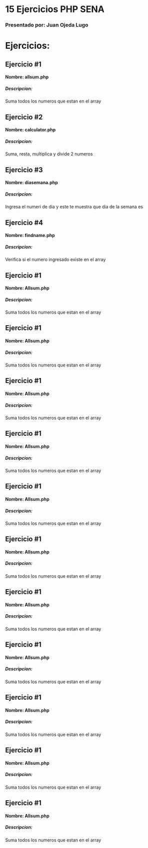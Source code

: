 <div>
  <h1>15 Ejercicios PHP SENA</h1>
  <h3>Presentado por: Juan Ojeda Lugo</h3>
</div>


<div>
  <h1>Ejercicios: </h1>
  <div>
    <h2>Ejercicio #1</h2>
    <h4>Nombre: allsum.php</h4>
    <h5>Descripcion: </h5>
    <p>Suma todos los numeros que estan en el array</p>
  </div>
  <div>
    <h2>Ejercicio #2</h2>
    <h4>Nombre: calculator.php</h4>
    <h5>Descripcion: </h5>
    <p>Suma, resta, multiplica y divide 2 numeros</p>
  </div>
  <div>
    <h2>Ejercicio #3</h2>
    <h4>Nombre: diasemana.php</h4>
    <h5>Descripcion: </h5>
    <p>Ingresa el numeri de dia y este te muestra que dia de la semana es</p>
  </div>
  <div>
    <h2>Ejercicio #4</h2>
    <h4>Nombre: findname.php</h4>
    <h5>Descripcion: </h5>
    <p>Verifica si el numero ingresado existe en el array</p>
  </div>
  <div>
    <h2>Ejercicio #1</h2>
    <h4>Nombre: Allsum.php</h4>
    <h5>Descripcion: </h5>
    <p>Suma todos los numeros que estan en el array</p>
  </div>
  <div>
    <h2>Ejercicio #1</h2>
    <h4>Nombre: Allsum.php</h4>
    <h5>Descripcion: </h5>
    <p>Suma todos los numeros que estan en el array</p>
  </div>
  <div>
    <h2>Ejercicio #1</h2>
    <h4>Nombre: Allsum.php</h4>
    <h5>Descripcion: </h5>
    <p>Suma todos los numeros que estan en el array</p>
  </div>
  <div>
    <h2>Ejercicio #1</h2>
    <h4>Nombre: Allsum.php</h4>
    <h5>Descripcion: </h5>
    <p>Suma todos los numeros que estan en el array</p>
  </div>
  <div>
    <h2>Ejercicio #1</h2>
    <h4>Nombre: Allsum.php</h4>
    <h5>Descripcion: </h5>
    <p>Suma todos los numeros que estan en el array</p>
  </div>
  <div>
    <h2>Ejercicio #1</h2>
    <h4>Nombre: Allsum.php</h4>
    <h5>Descripcion: </h5>
    <p>Suma todos los numeros que estan en el array</p>
  </div>
  <div>
    <h2>Ejercicio #1</h2>
    <h4>Nombre: Allsum.php</h4>
    <h5>Descripcion: </h5>
    <p>Suma todos los numeros que estan en el array</p>
  </div>
  <div>
    <h2>Ejercicio #1</h2>
    <h4>Nombre: Allsum.php</h4>
    <h5>Descripcion: </h5>
    <p>Suma todos los numeros que estan en el array</p>
  </div>
  <div>
    <h2>Ejercicio #1</h2>
    <h4>Nombre: Allsum.php</h4>
    <h5>Descripcion: </h5>
    <p>Suma todos los numeros que estan en el array</p>
  </div>
  <div>
    <h2>Ejercicio #1</h2>
    <h4>Nombre: Allsum.php</h4>
    <h5>Descripcion: </h5>
    <p>Suma todos los numeros que estan en el array</p>
  </div>
  <div>
    <h2>Ejercicio #1</h2>
    <h4>Nombre: Allsum.php</h4>
    <h5>Descripcion: </h5>
    <p>Suma todos los numeros que estan en el array</p>
  </div>
</div>
